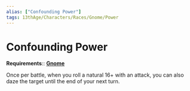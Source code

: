 ```yaml
---
alias: ["Confounding Power"]
tags: 13thAge/Characters/Races/Gnome/Power
---
```

# Confounding Power

__Requirements__:: __[Gnome](../Gnome.md)__

Once per battle, when you roll a natural 16+ with an attack, you can also daze the target until the end of your next turn.
